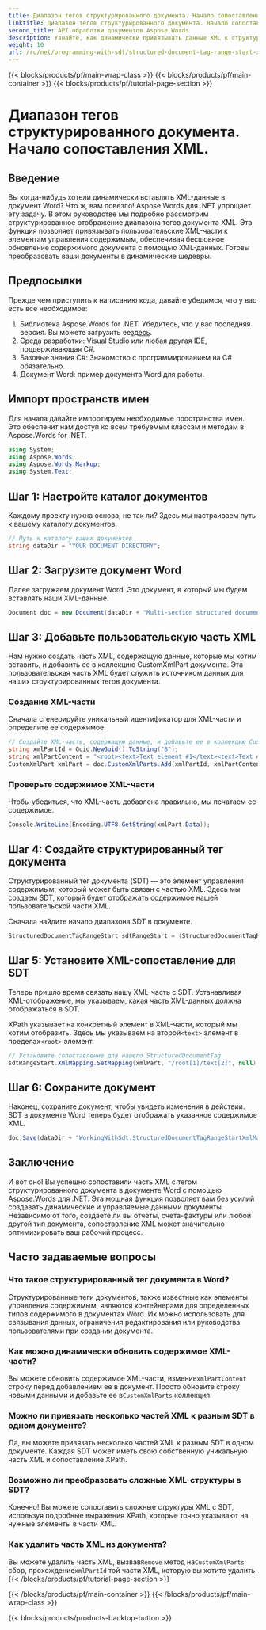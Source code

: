 ```yaml
---
title: Диапазон тегов структурированного документа. Начало сопоставления XML.
linktitle: Диапазон тегов структурированного документа. Начало сопоставления XML.
second_title: API обработки документов Aspose.Words
description: Узнайте, как динамически привязывать данные XML к структурированным тегам документа в Word с помощью Aspose.Words для .NET. Следуйте нашему пошаговому руководству.
weight: 10
url: /ru/net/programming-with-sdt/structured-document-tag-range-start-xml-mapping/
---
```


{{< blocks/products/pf/main-wrap-class >}}
{{< blocks/products/pf/main-container >}}
{{< blocks/products/pf/tutorial-page-section >}}

# Диапазон тегов структурированного документа. Начало сопоставления XML.

## Введение

Вы когда-нибудь хотели динамически вставлять XML-данные в документ Word? Что ж, вам повезло! Aspose.Words для .NET упрощает эту задачу. В этом руководстве мы подробно рассмотрим структурированное отображение диапазона тегов документа XML. Эта функция позволяет привязывать пользовательские XML-части к элементам управления содержимым, обеспечивая бесшовное обновление содержимого документа с помощью XML-данных. Готовы преобразовать ваши документы в динамические шедевры.

## Предпосылки

Прежде чем приступить к написанию кода, давайте убедимся, что у вас есть все необходимое:

1.  Библиотека Aspose.Words for .NET: Убедитесь, что у вас последняя версия. Вы можете загрузить ее[здесь](https://releases.aspose.com/words/net/).
2. Среда разработки: Visual Studio или любая другая IDE, поддерживающая C#.
3. Базовые знания C#: Знакомство с программированием на C# обязательно.
4. Документ Word: пример документа Word для работы.

## Импорт пространств имен

Для начала давайте импортируем необходимые пространства имен. Это обеспечит нам доступ ко всем требуемым классам и методам в Aspose.Words for .NET.

```csharp
using System;
using Aspose.Words;
using Aspose.Words.Markup;
using System.Text;
```

## Шаг 1: Настройте каталог документов

Каждому проекту нужна основа, не так ли? Здесь мы настраиваем путь к вашему каталогу документов.

```csharp
// Путь к каталогу ваших документов
string dataDir = "YOUR DOCUMENT DIRECTORY";
```

## Шаг 2: Загрузите документ Word

Далее загружаем документ Word. Это документ, в который мы будем вставлять наши XML-данные.

```csharp
Document doc = new Document(dataDir + "Multi-section structured document tags.docx");
```

## Шаг 3: Добавьте пользовательскую часть XML

Нам нужно создать часть XML, содержащую данные, которые мы хотим вставить, и добавить ее в коллекцию CustomXmlPart документа. Эта пользовательская часть XML будет служить источником данных для наших структурированных тегов документа.

### Создание XML-части

Сначала сгенерируйте уникальный идентификатор для XML-части и определите ее содержимое.

```csharp
// Создайте XML-часть, содержащую данные, и добавьте ее в коллекцию CustomXmlPart документа.
string xmlPartId = Guid.NewGuid().ToString("B");
string xmlPartContent = "<root><text>Text element #1</text><text>Text element #2</text></root>";
CustomXmlPart xmlPart = doc.CustomXmlParts.Add(xmlPartId, xmlPartContent);
```

### Проверьте содержимое XML-части

Чтобы убедиться, что XML-часть добавлена правильно, мы печатаем ее содержимое.

```csharp
Console.WriteLine(Encoding.UTF8.GetString(xmlPart.Data));
```

## Шаг 4: Создайте структурированный тег документа

Структурированный тег документа (SDT) — это элемент управления содержимым, который может быть связан с частью XML. Здесь мы создаем SDT, который будет отображать содержимое нашей пользовательской части XML.

Сначала найдите начало диапазона SDT в документе.

```csharp
StructuredDocumentTagRangeStart sdtRangeStart = (StructuredDocumentTagRangeStart)doc.GetChild(NodeType.StructuredDocumentTagRangeStart, 0, true);
```

## Шаг 5: Установите XML-сопоставление для SDT

Теперь пришло время связать нашу XML-часть с SDT. Устанавливая XML-отображение, мы указываем, какая часть XML-данных должна отображаться в SDT.

 XPath указывает на конкретный элемент в XML-части, который мы хотим отобразить. Здесь мы указываем на второй`<text>` элемент в пределах`<root>` элемент.

```csharp
// Установите сопоставление для нашего StructuredDocumentTag
sdtRangeStart.XmlMapping.SetMapping(xmlPart, "/root[1]/text[2]", null);
```

## Шаг 6: Сохраните документ

Наконец, сохраните документ, чтобы увидеть изменения в действии. SDT в документе Word теперь будет отображать указанное содержимое XML.

```csharp
doc.Save(dataDir + "WorkingWithSdt.StructuredDocumentTagRangeStartXmlMapping.docx");
```

## Заключение

И вот оно! Вы успешно сопоставили часть XML с тегом структурированного документа в документе Word с помощью Aspose.Words для .NET. Эта мощная функция позволяет вам без усилий создавать динамические и управляемые данными документы. Независимо от того, создаете ли вы отчеты, счета-фактуры или любой другой тип документа, сопоставление XML может значительно оптимизировать ваш рабочий процесс.

## Часто задаваемые вопросы

### Что такое структурированный тег документа в Word?
Структурированные теги документов, также известные как элементы управления содержимым, являются контейнерами для определенных типов содержимого в документах Word. Их можно использовать для связывания данных, ограничения редактирования или руководства пользователями при создании документа.

### Как можно динамически обновить содержимое XML-части?
 Вы можете обновить содержимое XML-части, изменив`xmlPartContent` строку перед добавлением ее в документ. Просто обновите строку новыми данными и добавьте ее в`CustomXmlParts` коллекция.

### Можно ли привязать несколько частей XML к разным SDT в одном документе?
Да, вы можете привязать несколько частей XML к разным SDT в одном документе. Каждая SDT может иметь свою собственную уникальную часть XML и сопоставление XPath.

### Возможно ли преобразовать сложные XML-структуры в SDT?
Конечно! Вы можете сопоставить сложные структуры XML с SDT, используя подробные выражения XPath, которые точно указывают на нужные элементы в части XML.

### Как удалить часть XML из документа?
 Вы можете удалить часть XML, вызвав`Remove` метод на`CustomXmlParts` сбор, прохождение`xmlPartId` той части XML, которую вы хотите удалить.
{{< /blocks/products/pf/tutorial-page-section >}}

{{< /blocks/products/pf/main-container >}}
{{< /blocks/products/pf/main-wrap-class >}}

{{< blocks/products/products-backtop-button >}}
